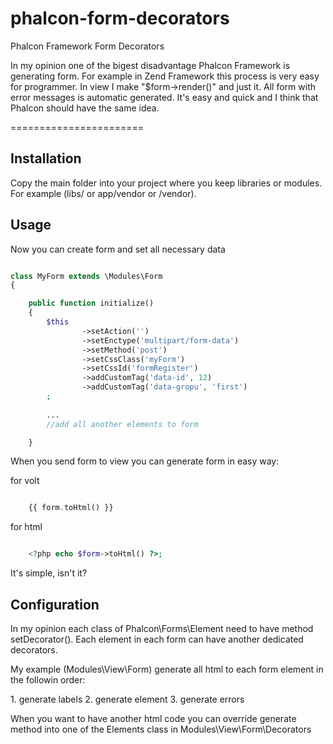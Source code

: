 phalcon-form-decorators
=======================

Phalcon Framework Form Decorators

In my opinion one of the bigest disadvantage Phalcon Framework is generating form.
For example in Zend Framework this process is very easy for programmer. In view I make
"$form->render()" and just it. All form with error messages is automatic generated.
It's easy and quick and I think that Phalcon should have the same idea.

=======================

## Installation

Copy the main folder into your project where you keep libraries or modules.
For example (libs/ or app/vendor or /vendor). 

## Usage

Now you can create form and set all necessary data

```php

class MyForm extends \Modules\Form
{

    public function initialize()
    {
        $this
                ->setAction('')
                ->setEnctype('multipart/form-data')
                ->setMethod('post')
                ->setCssClass('myForm')
                ->setCssId('formRegister')
                ->addCustomTag('data-id', 12)
                ->addCustomTag('data-gropu', 'first')
        ;
        
        ...
        //add all another elements to form

    }

```

When you send form to view you can generate form in easy way:

for volt

```php

    {{ form.toHtml() }}

```

for html

```php

    <?php echo $form->toHtml() ?>;

```

It's simple, isn't it?

## Configuration

In my opinion each class of Phalcon\Forms\Element need to have method setDecorator().
Each element in each form can have another dedicated decorators.

My example (Modules\View\Form) generate all html to each form element in the followin order:

<div>
1. generate labels
2. generate element
3. generate errors
</div>

When you want to have another html code you can override generate method into one of the Elements class in Modules\View\Form\Decorators
